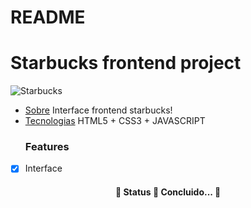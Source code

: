 # README

<h1>Starbucks frontend project</h1>

![Starbucks](https://media.giphy.com/media/bEmaEFJWtiFs55uzxZ/giphy.gif)

<!--ts-->
   * [Sobre](#Sobre)
     Interface frontend starbucks!
   * [Tecnologias](#tecnologias)
     HTML5 + CSS3 + JAVASCRIPT
     ### Features

- [x] Interface

<h4 align="center"> 
	🚧  Status 🚀 Concluido...  🚧
</h4>
